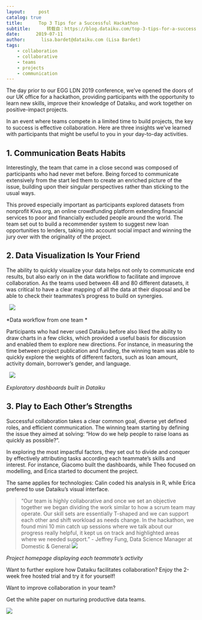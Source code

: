 ```yaml
---
layout:     post
catalog: true
title:      Top 3 Tips for a Successful Hackathon
subtitle:      转载自：https://blog.dataiku.com/top-3-tips-for-a-successful-hackathon
date:      2019-07-11
author:      lisa.bardet@dataiku.com (Lisa Bardet)
tags:
    - collaboration
    - collaborative
    - teams
    - projects
    - communication
---
```


The day prior to our EGG LDN 2019 conference, we’ve opened the doors of our UK office for a hackathon, providing participants with the opportunity to learn new skills, improve their knowledge of Dataiku, and work together on positive-impact projects.

In an event where teams compete in a limited time to build projects, the key to success is effective collaboration. Here are three insights we’ve learned with participants that might be useful to you in your day-to-day activities.

## 1. Communication Beats Habits

Interestingly, the team that came in a close second was composed of participants who had never met before. Being forced to communicate extensively from the start led them to create an enriched picture of the issue, building upon their singular perspectives rather than sticking to the usual ways.

This proved especially important as participants explored datasets from nonprofit Kiva.org, an online crowdfunding platform extending financial services to poor and financially excluded people around the world. The team set out to build a recommender system to suggest new loan opportunities to lenders, taking into account social impact and winning the jury over with the originality of the project.

## 2. Data Visualization Is Your Friend

The ability to quickly visualize your data helps not only to communicate end results, but also early on in the data workflow to facilitate and improve collaboration. As the teams used between 48 and 80 different datasets, it was critical to have a clear mapping of all the data at their disposal and be able to check their teammates’s progress to build on synergies.

 
![](https://blog.dataiku.com/hs-fs/hubfs/Flow%201.png?width=600&name=Flow%201.png)


*Data workflow from one team *

Participants who had never used Dataiku before also liked the ability to draw charts in a few clicks, which provided a useful basis for discussion and enabled them to explore new directions. For instance, in measuring the time between project publication and funding, the winning team was able to quickly explore the weights of different factors, such as loan amount, activity domain, borrower’s gender, and language.

 
![](https://blog.dataiku.com/hs-fs/hubfs/Sans%20titre%20(29)-1.png?width=600&name=Sans%20titre%20(29)-1.png)


*Exploratory dashboards built in Dataiku*

## 3. Play to Each Other’s Strengths

Successful collaboration takes a clear common goal, diverse yet defined roles, and efficient communication. The winning team starting by defining the issue they aimed at solving: “How do we help people to raise loans as quickly as possible?”.

In exploring the most impactful factors, they set out to divide and conquer by effectively attributing tasks according each teammate’s skills and interest. For instance, Giacomo built the dashboards, while Theo focused on modelling, and Erica started to document the project.

The same applies for technologies: Calin coded his analysis in R, while Erica prefered to use Dataiku’s visual interface.

> “Our team is highly collaborative and once we set an objective together we began dividing the work similar to how a scrum team may operate. Our skill sets are essentially T-shaped and we can support each other and shift workload as needs change. In the hackathon, we found mini 10 min catch up sessions where we talk about our progress really helpful, it kept us on track and highlighted areas where we needed support.” - Jeffrey Fung, Data Science Manager at Domestic & General
![](https://blog.dataiku.com/hs-fs/hubfs/Project%20homepage.png?width=600&name=Project%20homepage.png)


*Project homepage displaying each teammate’s activity*

Want to further explore how Dataiku facilitates collaboration? Enjoy the 2-week free hosted trial and try it for yourself!

Want to improve collaboration in your team?

Get the white paper on nurturing productive data teams. 

![](https://blog.dataiku.com/hs/cta/cta/default/2123903/84227944-3b36-44ad-9b06-1260914963a0.png)

